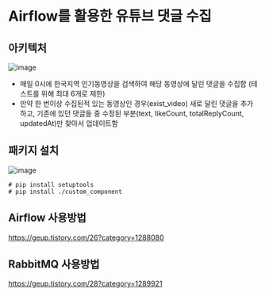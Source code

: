 # Airflow를 활용한 유튜브 댓글 수집

## 아키텍처
![image](https://user-images.githubusercontent.com/33981028/177942424-371b5972-aed3-4a79-aebe-97bd80dac42d.png)
* 매일 0시에 한국지역 인기동영상을 검색하여 해당 동영상에 달린 댓글을 수집함 (테스트를 위해 최대 6개로 제한)
* 만약 한 번이상 수집된적 있는 동영상인 경우(exist_video) 새로 달린 댓글을 추가하고, 기존에 있던 댓글들 중 수정된 부분(text, likeCount, totalReplyCount, updatedAt)만 찾아서 업데이트함


## 패키지 설치
![image](https://user-images.githubusercontent.com/33981028/177942169-2fa344f5-6dcc-4732-a187-f24de92d3b51.png)
```
# pip install setuptools
# pip install ./custom_component
```

## Airflow 사용방법
https://geup.tistory.com/26?category=1288080

## RabbitMQ 사용방법
https://geup.tistory.com/28?category=1289921
